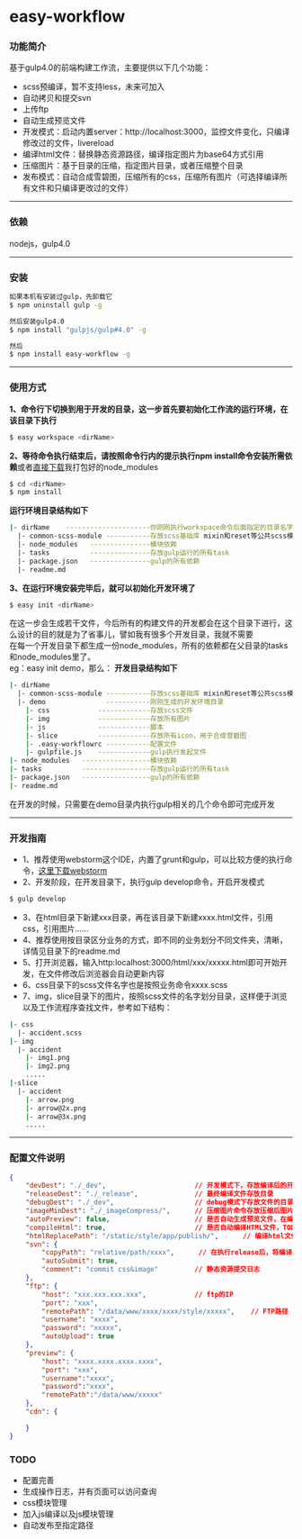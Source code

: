 # easy-workflow 
### 功能简介
基于gulp4.0的前端构建工作流，主要提供以下几个功能：
- scss预编译，暂不支持less，未来可加入
- 自动拷贝和提交svn
- 上传ftp
- 自动生成预览文件
- 开发模式：启动内置server：http://localhost:3000，监控文件变化，只编译修改过的文件，livereload
- 编译html文件：替换静态资源路径，编译指定图片为base64方式引用
- 压缩图片：基于目录的压缩，指定图片目录，或者压缩整个目录
- 发布模式：自动合成雪碧图，压缩所有的css，压缩所有图片（可选择编译所有文件和只编译更改过的文件）

-----------------------------------
### 依赖
nodejs，gulp4.0

----------------------------------- 
### 安装
```sh
如果本机有安装过gulp，先卸载它
$ npm uninstall gulp -g

然后安装gulp4.0
$ npm install "gulpjs/gulp#4.0" -g

然后
$ npm install easy-workflow -g
```

-----------------------------------
### 使用方式
<b>1、命令行下切换到用于开发的目录，这一步首先要初始化工作流的运行环境，在该目录下执行</b>
```sh
$ easy workspace <dirName>
```
<b>2、等待命令执行结束后，请按照命令行内的提示执行npm install命令安装所需依赖</b>或者<a target="_blank" href="http://pan.baidu.com/s/1jGSZdxs">直接下载</a>我打包好的node_modules
```sh
$ cd <dirName>
$ npm install
```
<b>运行环境目录结构如下</b>
```sh
|- dirName    ---------------------你刚刚执行workspace命令后面指定的目录名字
  |- common-scss-module -----------存放scss基础库 mixin和reset等公共scss模块
  |- node_modules   ---------------模块依赖
  |- tasks          ---------------存放gulp运行的所有task
  |- package.json   ---------------gulp的所有依赖
  |- readme.md
```
<b>3、在运行环境安装完毕后，就可以初始化开发环境了</b>
```sh
$ easy init <dirName>
```
在这一步会生成若干文件，今后所有的构建文件的开发都会在这个目录下进行，这么设计的目的就是为了省事儿，譬如我有很多个开发目录，我就不需要<br/>
在每一个开发目录下都生成一份node_modules，所有的依赖都在父目录的tasks和node_modules里了。<br/>eg：easy init demo，那么：
<b>开发目录结构如下</b>
```sh
|- dirName
  |- common-scss-module -----------存放scss基础库 mixin和reset等公共scss模块
  |- demo               -----------刚刚生成的开发环境目录
    |- css            -------------存放scss文件
    |- img            -------------存放所有图片
    |- js             -------------脚本
    |- slice          -------------存放所有icon，用于合成雪碧图
    |- .easy-workflowrc -----------配置文件
    |- gulpfile.js    -------------gulp执行发起文件
|- node_modules   -----------------模块依赖
|- tasks          -----------------存放gulp运行的所有task
|- package.json   -----------------gulp的所有依赖
|- readme.md
 ```
 在开发的时候，只需要在demo目录内执行gulp相关的几个命令即可完成开发
 
 ---------------------------------
 ### 开发指南
- 1、推荐使用webstorm这个IDE，内置了grunt和gulp，可以比较方便的执行命令，<a href="http://pan.baidu.com/s/1i4x3jjZ" target="_blank">这里下载webstorm</a>
- 2、开发阶段，在开发目录下，执行gulp develop命令，开启开发模式
```sh
$ gulp develop
```
- 3、在html目录下新建xxx目录，再在该目录下新建xxxx.html文件，引用css，引用图片......
- 4、推荐使用按目录区分业务的方式，即不同的业务划分不同文件夹，清晰，详情见目录下的readme.md
- 5、打开浏览器，输入http:localhost:3000/html/xxx/xxxxx.html即可开始开发，在文件修改后浏览器会自动更新内容
- 6、css目录下的scss文件名字也是按照业务命令xxxx.scss
- 7、img，slice目录下的图片，按照scss文件的名字划分目录，这样便于浏览以及工作流程序查找文件，参考如下结构：
```sh
|- css
  |- accident.scss
|- img
  |- accident
    |- img1.png
    |- img2.png
    .....
|-slice
  |- accident
    |- arrow.png
    |- arrow@2x.png
    |- arrow@3x.png
    .....
```

-------------------------------------
### 配置文件说明
```json
{
    "devDest": "./_dev",                      // 开发模式下，存放编译后的开发文件的目录，html文件中的静态资源应当指向该目录
    "releaseDest": "./_release",              // 最终编译文件存放目录
    "debugDest": "./_dev",                    // debug模式下存放文件的目录 TODO
    "imageMinDest": "./_imageCompress/",      // 压缩图片命令存放压缩后图片路径
    "autoPreview": false,                     // 是否自动生成预览文件，在编译后，即执行release命令
    "compileHtml": true,                      // 是否自动编译HTML文件，TODO
    "htmlReplacePath": "/static/style/app/publish/",      // 编译html文件时，自动替换资源路径
    "svn": {
        "copyPath": "relative/path/xxxx",      // 在执行release后，将编译后的文件copy至该目录并提交
        "autoSubmit": true,
        "comment": "commit css&image"         // 静态资源提交日志
    },
    "ftp": {
        "host": "xxx.xxx.xxx.xxx",            // ftp的IP
        "port": "xxx",
        "remotePath": "/data/www/xxxx/xxxx/style/xxxxx",    // FTP路径
        "username": "xxxx",
        "password": "xxxxx",
        "autoUpload": true
    },
    "preview": {
        "host": "xxxx.xxxx.xxxx.xxxx",
        "port": "xxx",
        "username":"xxxx",
        "password":"xxxx",
        "remotePath":"/data/www/xxxxx"
    },
    "cdn": {

    }
}
```

### TODO
- 配置完善
- 生成操作日志，并有页面可以访问查询
- css模块管理
- 加入js编译以及js模块管理
- 自动发布至指定路径


